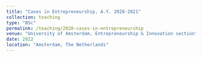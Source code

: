 ```yaml
---
title: "Cases in Entrepreneurship, A.Y. 2020-2021"
collection: teaching
type: "BSc"
permalink: /teaching/2020-cases-in-entrepreneurship
venue: "University of Amsterdam, Entrepreneurship & Innovation section"
date: 2022
location: "Amsterdam, The Netherlands"
---
```


